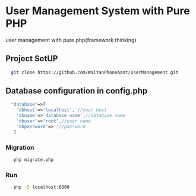 # User Management System with Pure PHP
user management with pure php(framework thinking)

## Project SetUP
```bash
  git clone https://github.com/WaiYanPhoneAant/UserManagement.git
```


## Database configuration in config.php

```php
  "database"=>[
    'dbhost'=>'localhost', //your host
    'dbname'=>'database name',//database name
    'dbuser'=>'root',//user name
    'dbpassword'=>''//password
   ]
```

### Migration
```bash
   php migrate.php
```

### Run 
```bash
   php -S localhost:8000
```
